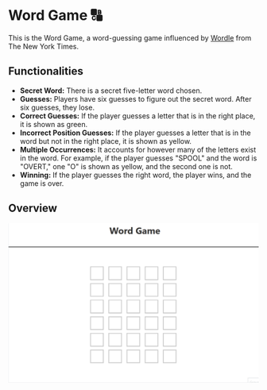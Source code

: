 # Word Game 🔠

This is the Word Game, a word-guessing game influenced by [Wordle](https://www.nytimes.com/games/wordle/index.html) from The New York Times.

## Functionalities
- **Secret Word:** There is a secret five-letter word chosen.
- **Guesses:** Players have six guesses to figure out the secret word. After six guesses, they lose.
- **Correct Guesses:** If the player guesses a letter that is in the right place, it is shown as green.
- **Incorrect Position Guesses:** If the player guesses a letter that is in the word but not in the right place, it is shown as yellow.
- **Multiple Occurrences:** It accounts for however many of the letters exist in the word. For example, if the player guesses "SPOOL" and the word is "OVERT," one "O" is shown as yellow, and the second one is not.
- **Winning:** If the player guesses the right word, the player wins, and the game is over.

## Overview

![Alt Text](img/overview.gif)
